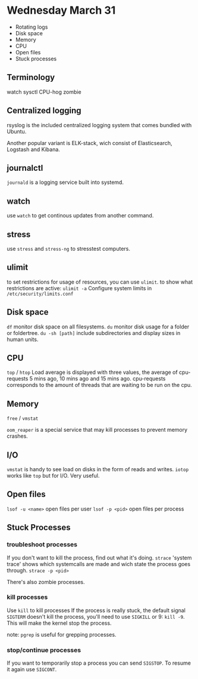 # Wednesday March 31 

* Rotating logs
* Disk space
* Memory
* CPU
* Open files
* Stuck processes

## Terminology
watch
sysctl
CPU-hog
zombie

## Centralized logging
rsyslog is the included centralized logging system that comes bundled with Ubuntu.

Another popular variant is ELK-stack,
wich consist of Elasticsearch, Logstash and Kibana.

## journalctl
`journald` is a logging service built into systemd.

## watch
use `watch` to get continous updates from another command.

## stress
use `stress` and `stress-ng` to stresstest computers.

## ulimit
to set restrictions for usage of resources, you can use `ulimit`.
to show what restrictions are active: `ulimit -a`
Configure system limits in `/etc/security/limits.conf`

## Disk space
`df` monitor disk space on all filesystems.
`du` monitor disk usage for a folder or foldertree.
`du -sh [path]` include subdirectories and display sizes in human units.

## CPU
`top` / `htop` 
Load average is displayed with three values, the average of cpu-requests 5 mins ago, 10 mins ago and 15 mins ago.
cpu-requests corresponds to the amount of threads that are waiting to be run on the cpu.

## Memory
`free` / `vmstat`

`oom_reaper` is a special service that may kill processes to prevent memory crashes.

## I/O
`vmstat` is handy to see load on disks in the form of reads and writes.
`iotop` works like `top` but for I/O. Very useful.


## Open files
`lsof -u <name>` open files per user
`lsof -p <pid>` open files per process

## Stuck Processes
### troubleshoot processes
If you don't want to kill the process, find out what it's doing.
`strace` 'system trace' shows which systemcalls are made and wich state the process goes through.
`strace -p <pid>`

There's also zombie processes.

### kill processes
Use `kill` to kill processes
If the process is really stuck, the default signal `SIGTERM` doesn't kill the process, you'll need to use `SIGKILL` or 9: `kill -9`.
This will make the kernel stop the process.

note: `pgrep` is useful for grepping processes.

### stop/continue processes
If you want to temporarily stop a process you can send `SIGSTOP`.
To resume it again use `SIGCONT`.